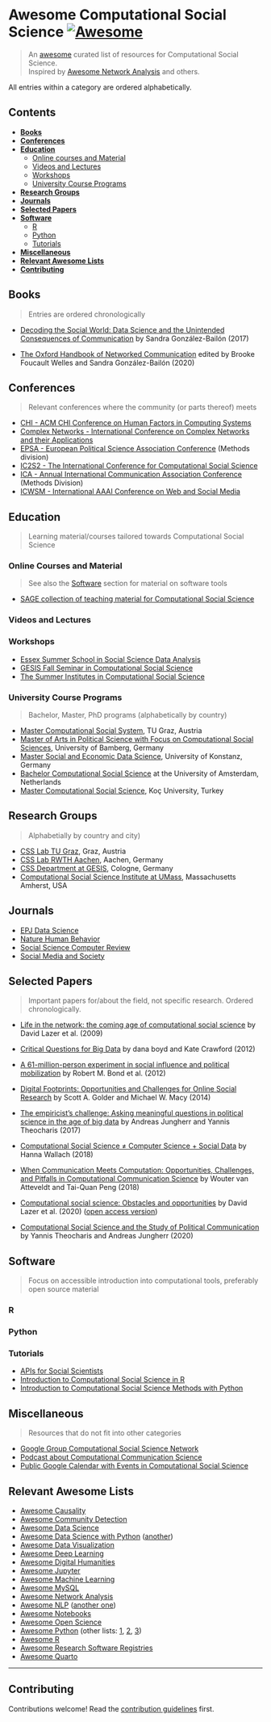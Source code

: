 # Awesome Computational Social Science [![Awesome](https://awesome.re/badge.svg)](https://awesome.re)

>An [awesome](https://github.com/sindresorhus/awesome) curated list of
>resources for Computational Social Science.  
> Inspired by [Awesome Network
> Analysis](https://github.com/briatte/awesome-network-analysis) and others.

All entries within a category are ordered alphabetically.


## Contents
- __[Books](#books)__
- __[Conferences](#conferences)__
- __[Education](#education)__
  - [Online courses and Material](#online-courses-and-material)
  - [Videos and Lectures](#videos-and-lectures)
  - [Workshops](#workshops)
  - [University Course Programs](#university-course-programs)
- __[Research Groups](#research-groups)__
- __[Journals](#journals)__
- __[Selected Papers](#selected-papers)__
- __[Software](#software)__
  - [R](#R)
  - [Python](#python)
  - [Tutorials](#tutorials)
- __[Miscellaneous](#miscellaneous)__
- __[Relevant Awesome Lists](#relevant-awesome-lists)__
- __[Contributing](#contributing)__

## Books

> Entries are ordered chronologically

- [Decoding the Social World: Data Science and the Unintended Consequences of
  Communication](https://mitpress.mit.edu/9780262037075/) by Sandra
  González-Bailón (2017)

- [The Oxford Handbook of Networked
  Communication](https://global.oup.com/academic/product/the-oxford-handbook-of-networked-communication-9780190460518?cc=de&lang=en&)
  edited by Brooke Foucault Welles and Sandra González-Bailón (2020)


## Conferences

> Relevant conferences where the community (or parts thereof) meets

- [CHI - ACM CHI Conference on Human Factors in Computing Systems](https://chi.acm.org/)
- [Complex Networks - International Conference on Complex Networks and their Applications](https://www.complexnetworks.org/)
- [EPSA - European Political Science Association Conference](https://epsanet.org/) (Methods division)
- [IC2S2 - The International Conference for Computational Social Science](http://ic2s2.org)
- [ICA - Annual International Communication Association Conference](https://www.icahdq.org/) (Methods Division)
- [ICWSM - International AAAI Conference on Web and Social Media](https://www.icwsm.org/)


## Education

> Learning material/courses tailored towards Computational Social
> Science

### Online Courses and Material

> See also the [Software](#software) section for material on software tools

- [SAGE collection of teaching material for Computational Social Science](https://ocean.sagepub.com/teaching-materials-for-computational-social-science)

### Videos and Lectures

### Workshops

- [Essex Summer School in Social Science Data Analysis](https://essexsummerschool.com/)
- [GESIS Fall Seminar in Computational Social
  Science](https://www.gesis.org/en/gesis-training/what-we-offer/fall-seminar-in-computational-social-science)
- [The Summer Institutes in Computational Social Science](https://sicss.io/)

### University Course Programs

> Bachelor, Master, PhD programs (alphabetically by country)

- [Master Computational Social
  System](https://www.tugraz.at/en/studying-and-teaching/degree-and-certificate-programmes/masters-degree-programmes/computational-social-systems),
  TU Graz, Austria
- [Master of Arts in Political Science with Focus on Computational Social Sciences](https://www.uni-bamberg.de/en/political-science/studies/master-of-arts-in-political-science/focuses/computational-social-sciences/),
University of Bamberg, Germany
- [Master Social and Economic Data Science](https://www.polver.uni-konstanz.de/studium/master/master-social-and-economic-data-science/),
University of Konstanz, Germany
- [Bachelor Computational Social
  Science](https://www.uva.nl/en/programmes/bachelors/computational-social-science/study-programme/study-programme.html)
  at the University of Amsterdam, Netherlands
- [Master Computational Social
  Science](https://gsssh.ku.edu.tr/en/departments/computational-social-sciences/),
Koç University, Turkey

## Research Groups

> Alphabetially by country and city)
- [CSS Lab TU Graz](https://www.tugraz.at/institute/isds/research/research-groups/computational-social-science-lab-css-lab/),
  Graz, Austria
- [CSS Lab RWTH Aachen](https://www.css-lab.rwth-aachen.de/), Aachen, Germany
- [CSS Department at GESIS](https://www.gesis.org/en/institute/departments/computational-social-science), Cologne, Germany
- [Computational Social Science Institute at UMass](https://www.cssi.umass.edu),
  Massachusetts Amherst, USA


## Journals

- [EPJ Data Science](https://epjdatascience.springeropen.com/)
- [Nature Human Behavior](https://www.nature.com/nathumbehav/)
- [Social Science Computer Review](https://journals.sagepub.com/home/ssc)
- [Social Media and Society](https://journals.sagepub.com/home/sms)

## Selected Papers

> Important papers for/about the field, not specific research. Ordered chronologically.

- [Life in the network: the coming age of computational social
  science](https://doi.org/10.1126%2Fscience.1167742) by David Lazer et al.
  (2009)
- [Critical Questions for Big
  Data](https://doi.org/10.1080/1369118X.2012.678878) by dana boyd and Kate
  Crawford (2012)
- [A 61-million-person experiment in social influence and political
  mobilization](https://doi.org/10.1038/nature11421) by Robert M. Bond et al.
  (2012)
- [Digital Footprints: Opportunities and Challenges for Online Social
  Research](https://doi.org/10.1146/annurev-soc-071913-043145) by Scott A.
  Golder and Michael W. Macy (2014)
- [The empiricist’s challenge: Asking meaningful questions in political science
  in the age of big data](https://doi.org/10.1080/19331681.2017.1312187) by
  Andreas Jungherr and Yannis Theocharis (2017)
- [Computational Social Science ≠ Computer Science + Social
Data](https://dl.acm.org/doi/10.1145/3132698) by Hanna Wallach (2018)

- [When Communication Meets Computation: Opportunities, Challenges, and Pitfalls in Computational Communication Science](https://doi.org/10.1080/19312458.2018.1458084) by Wouter van Atteveldt and Tai-Quan Peng (2018)
- [Computational social science: Obstacles and opportunities](https://www.science.org/doi/abs/10.1126/science.aaz8170) by David Lazer et al. (2020) ([open access version](https://dspace.mit.edu/bitstream/handle/1721.1/130299/Computational%20social%20science-%20Obstacles%20and%20opportunities.pdf?sequence=1))
- [Computational Social Science and the Study of Political Communication](https://doi.org/10.1080/10584609.2020.1833121) by Yannis Theocharis and Andreas Jungherr (2020)

## Software

> Focus on accessible introduction into computational tools, preferably open
> source material

### R

### Python

### Tutorials

- [APIs for Social Scientists](https://bookdown.org/paul/apis_for_social_scientists/)
- [Introduction to Computational Social Science in R](https://bookdown.org/markhoff/css/)
- [Introduction to Computational Social Science Methods with Python](https://github.com/gesiscss/css_methods_python)



## Miscellaneous

> Resources that do not fit into other categories

- [Google Group Computational Social Science Network](https://groups.google.com/g/CSSNET)
- [Podcast about Computational Communication Science](https://anchor.fm/ccs-pod)
- [Public Google Calendar with Events in Computational Social
  Science](https://calendar.google.com/calendar/u/0/embed?src=19jm0329h91akpv0srml6c24ec@group.calendar.google.com&ctz=Europe/Rome)

## Relevant Awesome Lists

- [Awesome Causality](https://github.com/napsternxg/awesome-causality)
- [Awesome Community Detection](https://github.com/benedekrozemberczki/awesome-community-detection)
- [Awesome Data Science](https://github.com/academic/awesome-datascience)
- [Awesome Data Science with Python](https://github.com/r0f1/datascience) ([another](https://github.com/krzjoa/awesome-python-data-science))
- [Awesome Data Visualization](https://github.com/javierluraschi/awesome-dataviz)
- [Awesome Deep Learning](https://github.com/ChristosChristofidis/awesome-deep-learning)
- [Awesome Digital Humanities](https://github.com/dh-tech/awesome-digital-humanities)
- [Awesome Jupyter](https://github.com/markusschanta/awesome-jupyter)
- [Awesome Machine Learning](https://github.com/josephmisiti/awesome-machine-learning)
- [Awesome MySQL](https://github.com/shlomi-noach/awesome-mysql)
- [Awesome Network Analysis](https://github.com/briatte/awesome-network-analysis)
- [Awesome NLP](https://github.com/keon/awesome-nlp) ([another one](https://github.com/edobashira/speech-language-processing))
- [Awesome Notebooks](https://github.com/jupyter-naas/awesome-notebooks)
- [Awesome Open Science](https://github.com/silky/awesome-open-science)
- [Awesome Python](https://github.com/vinta/awesome-python) (other lists: [1](https://github.com/kirang89/pycrumbs), [2](https://github.com/svaksha/pythonidae), [3](https://github.com/trekhleb/learn-python))
- [Awesome R](https://github.com/qinwf/awesome-R)
- [Awesome Research Software Registries](https://github.com/NLeSC/awesome-research-software-registries)
- [Awesome Quarto](https://github.com/mcanouil/awesome-quarto)

-----

## Contributing

Contributions welcome! Read the [contribution guidelines](contributing.md) first.



